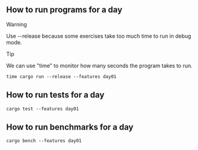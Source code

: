 ## How to run programs for a day

> [!WARNING]
> Use --release because some exercises take too much time to run in debug mode.

> [!TIP]
> We can use "time" to monitor how many seconds the program takes to run.

```shell
time cargo run --release --features day01
```

## How to run tests for a day

```shell
cargo test --features day01
```

## How to run benchmarks for a day

```shell
cargo bench --features day01
```
